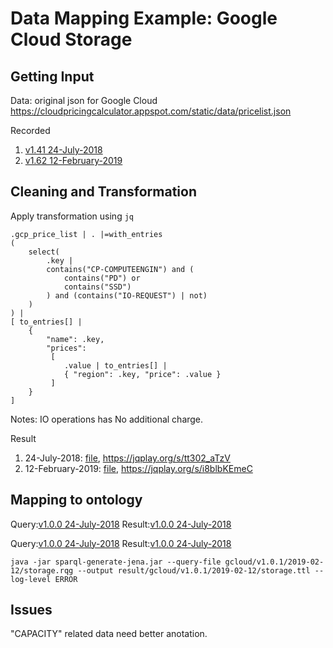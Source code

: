 # Data Mapping Example: Google Cloud Storage
## Getting Input
Data: original json for Google Cloud
https://cloudpricingcalculator.appspot.com/static/data/pricelist.json

Recorded
1. [v1.41 24-July-2018](../data/gcloud/v1.41.json)
2. [v1.62 12-February-2019](../data/gcloud/v1.62.json)

## Cleaning and Transformation
Apply transformation using `jq`
```
.gcp_price_list | . |=with_entries
( 
    select(
        .key | 
        contains("CP-COMPUTEENGIN") and (
            contains("PD") or
            contains("SSD")
        ) and (contains("IO-REQUEST") | not)
    )
) | 
[ to_entries[] | 
    {
        "name": .key,
        "prices": 
         [ 
            .value | to_entries[] |
            { "region": .key, "price": .value }
         ] 
    } 
]
```
Notes:
IO operations has No additional charge.

Result
1. 24-July-2018: [file](../jq/gcloud/v1.41/storage.json), https://jqplay.org/s/tt302_aTzV
2. 12-February-2019: [file](../jq/gcloud/v1.62/storage.json), https://jqplay.org/s/i8blbKEmeC

## Mapping to ontology
Query:[v1.0.0 24-July-2018](../sparql-generate/gcloud/v1.0.0/storage.rqg)
Result:[v1.0.0 24-July-2018](../sparql-generate/result/gcloud/v1.0.0/storage.ttl)

Query:[v1.0.0 24-July-2018](../sparql-generate/gcloud/v1.0.1/2019-02-12/storage.rqg)
Result:[v1.0.0 24-July-2018](../sparql-generate/result/gcloud/v1.0.1/2019-02-12/storage.ttl)
```
java -jar sparql-generate-jena.jar --query-file gcloud/v1.0.1/2019-02-12/storage.rqg --output result/gcloud/v1.0.1/2019-02-12/storage.ttl --log-level ERROR
```

## Issues
"CAPACITY" related data need better anotation.